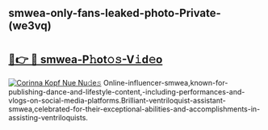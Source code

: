 ## smwea-only-fans​-leaked-photo​-Private-(we3vq)


# <h2><a href="https://mediaupload.pro?title=smwea&ref=git">🔗👉 🔴 smwea-P𝚑ot𝚘𝚜-V𝚒d𝚎o</a></h2>

[![Corinna Kopf Nue Nu𝚍e𝚜](https://i.imgur.com/0qMVB7G.gif)](https://mediaupload.pro?title=smwea&ref=git)
Online-influencer-smwea,known-for-publishing-dance-and-lifestyle-content,-including-performances-and-vlogs-on-social-media-platforms.Brilliant-ventriloquist-assistant-smwea,celebrated-for-their-exceptional-abilities-and-accomplishments-in-assisting-ventriloquists.  